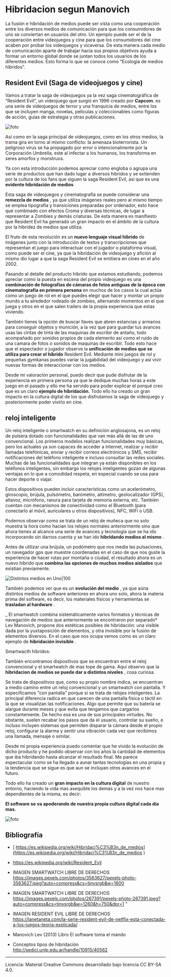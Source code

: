 ﻿# Hibridacion segun Manovich

La fusión e hibridación de medios puede ser vista como una cooperación entre los diversos medios de comunicación para que los consumidores de uno se conviertan en usuarios del otro. Un ejemplo puede ser el de la cooperación entre videojuegos y cine para que los consumidores del cine acaben por probar los videojuegos y viceversa. De esta manera cada medio de comunicación aparte de trabajar hacia sus propios objetivos ayuda a formar un entorno global donde se juntan todos los usuarios de los diferentes medios. Esto forma lo que se conoce como "Ecología de medios híbridos".


## Resident Evil (Saga de videojuegos y cine)

Vamos a tratar la saga de videojuegos ya la vez saga cinematográfica de “Resident Evil”, un videojuego que surgió en 1996 creado por **Capcom**. es una serie de videojuegos de terror y una franquicia de medios, entre los que se incluyen manga, novelas, películas y coleccionables como figuras de acción, guías de estrategia y otras publicaciones.

![foto]( https://gcdn.lanetaneta.com/wp-content/uploads/2022/03/La-serie-Resident-Evil-de-Netflix-esta-conectada-a-los-780x470.jpg )

Así como en la saga principal de videojuegos, como en los otros medios, la trama gira en torno al mismo conflicto: la amenaza bioterrorista. Un peligroso virus se ha propagado por error o intencionalmente por la Corporación Umbrella, este al infectar a los humanos, los transforma en seres amorfos y monstruos.

  

Ya con esta introducción podemos apreciar como engloba o agrupa una serie de productos que han dado lugar a diversos hibridos y se extienden por la cultura de los fans que siguen la saga Resident Evil, así que es una **evidente hibridación de medios**

  

Esta saga de videojuegos y cinematografía se puede considerar una **remezcla de medios** , ya que utiliza imágenes reales pero al mismo tiempo se emplea tipografía y transiciones preparadas por ordenador, esto hace que combinado con efectos Croma y diversas técnicas, de lugar a representar a Zombies y demás criaturas. De esta manera es manifiesto que Resident Evil ha generado un gran impacto en el ámbito de la cultura por la hibridez de medios que utiliza.

  

El fruto de esta revolución es un **nuevo lenguaje visual híbrido** de imágenes junto con la introducción de textos y transcripciones que representan el juego para interactuar con el jugador o plataforma visual, como puede ser el cine, ya que la hibridación de videojuego y afición al mismo dio lugar a que la saga Resident Evil se emitiera en cines en el año 2002.

Pasando al detalle del producto híbrido que estamos estudiando, podemos apreciar como la puesta en escena del propio videojuego es una **combinación de fotografías de cámaras de fotos antiguas de la época con cinematografía en primera persona** en muchos de los casos la cual actúa como un juego de rol en el que puedes elegir que hacer y montar un propio mundo a tu alrededor rodeado de zombies, alternando momentos en el que juega y otros en el que salen trailers de la propia experiencia que estas viviendo.

  

También tienes la opción de buscar llaves que abren estancias y armarios para conseguir objetos y munición, a la vez que para guardar tus avances usas las cintas de tinta de las maquinas de escribir de antaño, todo acompañado por sonidos propios de cada elemento así como el ruido de una camara de fotos o sonidos de maquinas de escribir. Todo esto hace que el espectador o jugador observe la **unificación de medios que se utiliza para crear el híbrido** Resident Evil. Mediante mini juegos de rol y pequeñas gymkanas puedes variar la jugabilidad del videojuego y así vivir nuevas formas de interaccionar con los medios.

  

Desde mi valoración personal, puedo decir que pude disfrutar de la experiencia en primera persona ya que le dedique muchas horas a este juego en el pasado y ello me ha servido para poder explicar el porqué creo que es un claro **ejemplo de hibridación.** Todo ello ha creado un gran impacto en la cultura digital de los que disfrutamos la saga de videojuego y posteriormente poder vivirlo en cine.


## reloj inteligente

Un reloj inteligente o smartwatch en su definición anglosajona, es un reloj de pulsera dotado con funcionalidades que van más allá de las de uno convencional. Los primeros modelos realizan funcionalidades muy básicas, pero los actuales ya son capaces de acceder a Internet, realizar y recibir llamadas telefónicas, enviar y recibir correos electrónicos y SMS, recibir notificaciones del teléfono inteligente e incluso consultar las redes sociales. Muchas de las funcionalidades que integran ya están disponibles en los teléfonos inteligentes, sin embargo los relojes inteligentes gozan de algunas ventajas en lo que a comodidad respeta, en especial cuando se usa para hacer deporte o viajar.

  

Estos dispositivos pueden incluir características como un acelerómetro, giroscopio, brújula, pulsómetro, barómetro, altímetro, geolocalizador (GPS), altavoz, micrófono, ranura para tarjeta de memoria externa, etc. También cuentan con mecanismos de conectividad como el Bluetooth (para conectarlo al móvil, auriculares u otros dispositivos), NFC, WiFi o USB.

  

Podemos observar como se trata de un reloj de muñeca que no solo muestra la hora como hacían los relojes normales anteriormente sino que ahora tienes al alcance una serie de avances y tecnología que se ha ido incorporando sin darnos cuenta y se han ido **hibridando medios al mismo** .

  

Antes de utilizar una brújula, un podómetro que nos media las pulsaciones, un navegador gps que muestre coordenadas en el caso de que nos guste la experiencia de hacer rutas por montaña o ciudad, el resultado ahora es un nuevo híbrido que **combina las opciones de muchos medios aislados** que existían previamente.

![Distintos medios en Uno|100](https://images.pexels.com/photos/3563627/pexels-photo-3563627.jpeg?auto=compress&cs=tinysrgb&w=1600)

También podemos ver que es un **evolución del medio** , ya que aúna distintos medios de software anteriores en ahora uno solo, ahora la materia prima del software, es decir, los materiales físicos y herramientas se **trasladan al hardware** .

  

_ El smartwatch combina sistemáticamente varios formatos y técnicas de navegación de medios que anteriormente se encontraron por separado* Lev Manovich, propone dos estéticas posibles de hibridación: una visible dada por la yuxtaposición de elementos, y otra invisible por la fusión de elementos diversos. En el caso que nos ocupa vemos como es un claro ejemplo de **hibridación invisible** .




  

Smartwacth híbridos:

  

También encontramos dispositivos que se encuentran entre el reloj convencional y el smartwatch de mas tope de gama. Aquí observo que la **hibridacion de medios se puede dar a distintos niveles** , cosa curiosa.

  

Se trata de dispositivos que, como su propio nombre indica, se encuentran a medio camino entre un reloj convencional y un smartwatch con pantalla. Y especificamos "con pantalla" porque sí se trata de relojes inteligentes. La principal diferencia radica en que carecen de una pantalla física o táctil en la que se visualizan las notificaciones. Algo que permite que su batería se alargue durante meses y que evita que tengamos que cargarlos constantemente. De hecho esa es una de sus principales virtudes. No obstante, suelen recabar los pasos que da el usuario, controlar su sueño, e incluso incluyen sistemas que permiten disparar la cámara desde el propio reloj, configurar la alarma y sentir una vibración cada vez que recibimos una llamada, mensaje o similar.

Desde mi propia experiencia puedo comentar que he vivido la evolución de dicho producto y he podido observar con los años la cantidad de elementos que iba hibridando hasta alcanzar el resultado final. Me parece espectacular como se ha llegado a aunar tantas tecnologías en una propia y la tendencia que se sigue es que aun se incluyan otros avances en el futuro.

Todo ello ha creado un **gran impacto en la cultura digital** de nuestro entorno, haciendo la vida mas asequible los demás y a la vez nos hace mas dependientes de la misma, es decir:

  

**El software se va apoderando de nuestra propia cultura digital cada día mas.**

![foto]( https://images.pexels.com/photos/267391/pexels-photo-267391.jpeg?auto=compress&cs=tinysrgb&w=1260&h=750&dpr=1 ) 

## Bibliografía

* [ https://es.wikipedia.org/wiki/Hibridaci%C3%B3n_de_medios](https://es.wikipedia.org/wiki/Hibridaci%C3%B3n_de_medios )

  

* [ https://es.wikipedia.org/wiki/Resident_Evil ](https://es.wikipedia.org/wiki/Resident_Evil)

  

* IMAGEN SMARTWATCH LIBRE DE DERECHOS https://images.pexels.com/photos/3563627/pexels-photo-3563627.jpeg?auto=compress&cs=tinysrgb&w=1600

  

* IMAGEN SMARTWATCH LIBRE DE DERECHOS
 https://images.pexels.com/photos/267391/pexels-photo-267391.jpeg?auto=compress&cs=tinysrgb&w=1260&h=750&dpr=1 "

  

* IMAGEN RESIDENT EVIL LIBRE DE DERECHOS https://lanetaneta.com/la-serie-resident-evil-de-netflix-esta-conectada-a-los-juegos-teoria-explicada/

  

* Manovich Lev (2013) Libro El software toma el mando

  

* Conceptos tipos de hibridación http://sedici.unlp.edu.ar/handle/10915/40562

___
Licencia: Material Creative Commons desarrollado bajo licencia CC BY-SA 4.0.


